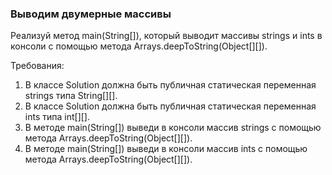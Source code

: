 
### Выводим двумерные массивы

Реализуй метод main(String[]), который выводит массивы strings и ints в консоли c помощью
метода Arrays.deepToString(Object[][]).


Требования:
1.	В классе Solution должна быть публичная статическая переменная strings типа String[][].
2.	В классе Solution должна быть публичная статическая переменная ints типа int[][].
3.	В методе main(String[]) выведи в консоли массив strings с помощью метода Arrays.deepToString(Object[][]).
4.	В методе main(String[]) выведи в консоли массив ints с помощью метода Arrays.deepToString(Object[][]).


